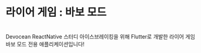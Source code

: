 # 라이어 게임 : 바보 모드

<br/>
Devocean ReactNative 스터디 아이스브레이킹을 위해 
Flutter로 개발한 라이어 게임 바보 모드 전용 애플리케이션입니다!


